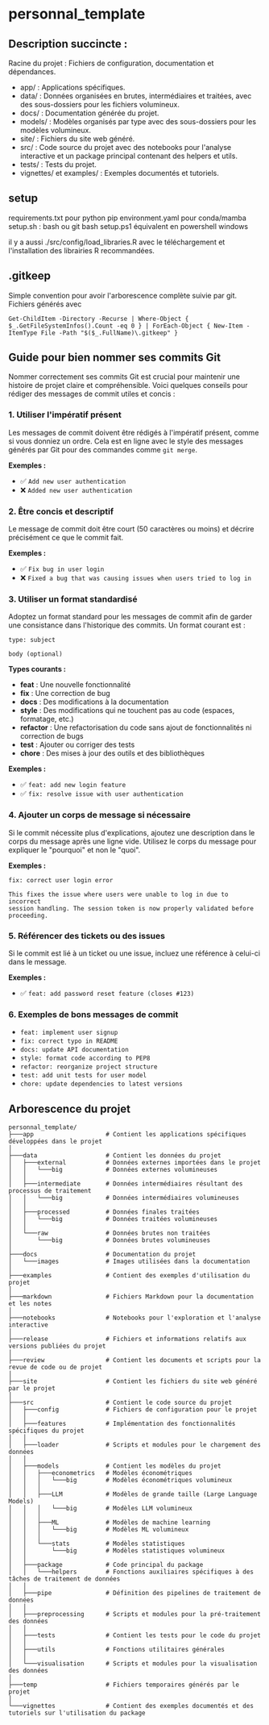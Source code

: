# personnal_template

## Description succincte :
Racine du projet : Fichiers de configuration, documentation et dépendances.
- app/ : Applications spécifiques.
- data/ : Données organisées en brutes, intermédiaires et traitées, avec des sous-dossiers pour les fichiers volumineux.
- docs/ : Documentation générée du projet.
- models/ : Modèles organisés par type avec des sous-dossiers pour les modèles volumineux.
- site/ : Fichiers du site web généré.
- src/ : Code source du projet avec des notebooks pour l'analyse interactive et un package principal contenant des helpers et utils.
- tests/ : Tests du projet.
- vignettes/ et examples/ : Exemples documentés et tutoriels.

## setup

requirements.txt pour python pip
environment.yaml pour conda/mamba
setup.sh : bash ou git bash
setup.ps1 équivalent en powershell windows

il y a aussi ./src/config/load_libraries.R avec le téléchargement et l'installation des librairies R recommandées.

## .gitkeep
Simple convention pour avoir l'arborescence complète suivie par git.
Fichiers générés avec
```
Get-ChildItem -Directory -Recurse | Where-Object { $_.GetFileSystemInfos().Count -eq 0 } | ForEach-Object { New-Item -ItemType File -Path "$($_.FullName)\.gitkeep" }
```

## Guide pour bien nommer ses commits Git

Nommer correctement ses commits Git est crucial pour maintenir une histoire de projet claire et compréhensible. Voici quelques conseils pour rédiger des messages de commit utiles et concis :

### 1. Utiliser l'impératif présent

Les messages de commit doivent être rédigés à l'impératif présent, comme si vous donniez un ordre. Cela est en ligne avec le style des messages générés par Git pour des commandes comme `git merge`.

**Exemples :**
- ✅ `Add new user authentication`
- ❌ `Added new user authentication`

### 2. Être concis et descriptif

Le message de commit doit être court (50 caractères ou moins) et décrire précisément ce que le commit fait.

**Exemples :**
- ✅ `Fix bug in user login`
- ❌ `Fixed a bug that was causing issues when users tried to log in`

### 3. Utiliser un format standardisé

Adoptez un format standard pour les messages de commit afin de garder une consistance dans l'historique des commits. Un format courant est :
```
type: subject

body (optional)
```

**Types courants :**
- **feat** : Une nouvelle fonctionnalité
- **fix** : Une correction de bug
- **docs** : Des modifications à la documentation
- **style** : Des modifications qui ne touchent pas au code (espaces, formatage, etc.)
- **refactor** : Une refactorisation du code sans ajout de fonctionnalités ni correction de bugs
- **test** : Ajouter ou corriger des tests
- **chore** : Des mises à jour des outils et des bibliothèques

**Exemples :**
- ✅ `feat: add new login feature`
- ✅ `fix: resolve issue with user authentication`

### 4. Ajouter un corps de message si nécessaire

Si le commit nécessite plus d'explications, ajoutez une description dans le corps du message après une ligne vide. Utilisez le corps du message pour expliquer le "pourquoi" et non le "quoi".

**Exemples :**
```
fix: correct user login error

This fixes the issue where users were unable to log in due to incorrect
session handling. The session token is now properly validated before
proceeding.
```

### 5. Référencer des tickets ou des issues

Si le commit est lié à un ticket ou une issue, incluez une référence à celui-ci dans le message.

**Exemples :**
- ✅ `feat: add password reset feature (closes #123)`

### 6. Exemples de bons messages de commit

- `feat: implement user signup`
- `fix: correct typo in README`
- `docs: update API documentation`
- `style: format code according to PEP8`
- `refactor: reorganize project structure`
- `test: add unit tests for user model`
- `chore: update dependencies to latest versions`

## Arborescence du projet
```
personnal_template/
├───app                    # Contient les applications spécifiques développées dans le projet
│
├───data                   # Contient les données du projet
│   ├───external           # Données externes importées dans le projet
│   │   └───big            # Données externes volumineuses
│   │
│   ├───intermediate       # Données intermédiaires résultant des processus de traitement
│   │   └───big            # Données intermédiaires volumineuses
│   │
│   ├───processed          # Données finales traitées
│   │   └───big            # Données traitées volumineuses
│   │
│   └───raw                # Données brutes non traitées
│       └───big            # Données brutes volumineuses
│
├───docs                   # Documentation du projet
│   └───images             # Images utilisées dans la documentation
│
├───examples               # Contient des exemples d'utilisation du projet
│
├───markdown               # Fichiers Markdown pour la documentation et les notes
│
├───notebooks              # Notebooks pour l'exploration et l'analyse interactive
│
├───release                # Fichiers et informations relatifs aux versions publiées du projet
│
├───review                 # Contient les documents et scripts pour la revue de code ou de projet
│
├───site                   # Contient les fichiers du site web généré par le projet
│
├───src                    # Contient le code source du projet
│   ├───config             # Fichiers de configuration pour le projet
│   │
│   ├───features           # Implémentation des fonctionnalités spécifiques du projet
│   │
│   ├───loader             # Scripts et modules pour le chargement des données
│   │
│   ├───models             # Contient les modèles du projet
│   │   ├───econometrics   # Modèles économétriques
│   │   │   └───big        # Modèles économétriques volumineux
│   │   │
│   │   ├───LLM            # Modèles de grande taille (Large Language Models)
│   │   │   └───big        # Modèles LLM volumineux
│   │   │
│   │   ├───ML             # Modèles de machine learning
│   │   │   └───big        # Modèles ML volumineux
│   │   │
│   │   └───stats          # Modèles statistiques
│   │       └───big        # Modèles statistiques volumineux
│   │
│   ├───package            # Code principal du package
│   │   └───helpers        # Fonctions auxiliaires spécifiques à des tâches de traitement de données
│   │
│   ├───pipe               # Définition des pipelines de traitement de données
│   │
│   ├───preprocessing      # Scripts et modules pour la pré-traitement des données
│   │
│   ├───tests              # Contient les tests pour le code du projet
│   │
│   ├───utils              # Fonctions utilitaires générales
│   │
│   └───visualisation      # Scripts et modules pour la visualisation des données
│
├───temp                   # Fichiers temporaires générés par le projet
│
└───vignettes              # Contient des exemples documentés et des tutoriels sur l'utilisation du package
```